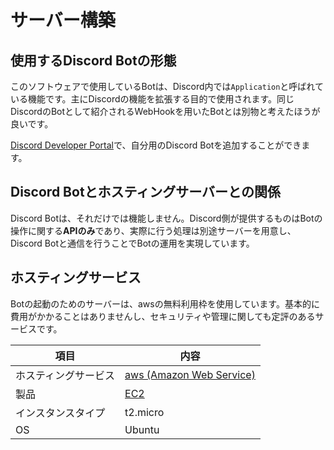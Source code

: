 # サーバー構築

## 使用するDiscord Botの形態
このソフトウェアで使用しているBotは、Discord内では`Application`と呼ばれている機能です。主にDiscordの機能を拡張する目的で使用されます。同じDiscordのBotとして紹介されるWebHookを用いたBotとは別物と考えたほうが良いです。

[Discord Developer Portal](https://discord.com/developers/applications)で、自分用のDiscord Botを追加することができます。

## Discord Botとホスティングサーバーとの関係
Discord Botは、それだけでは機能しません。Discord側が提供するものはBotの操作に関する**APIのみ**であり、実際に行う処理は別途サーバーを用意し、Discord Botと通信を行うことでBotの運用を実現しています。

## ホスティングサービス

Botの起動のためのサーバーは、awsの無料利用枠を使用しています。基本的に費用がかかることはありませんし、セキュリティや管理に関しても定評のあるサービスです。

|項目|内容|
|--------------------|------------------------------------------------------|
|ホスティングサービス|[aws (Amazon Web Service)](https://aws.amazon.com/jp/)|
|製品                |[EC2](https://aws.amazon.com/jp/ec2/)                 |
|インスタンスタイプ  |t2.micro                                              |
|OS                  |Ubuntu                                                |
